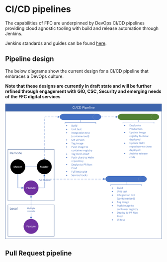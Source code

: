 # CI/CD pipelines
The capabilities of FFC are underpinned by DevOps CI/CD pipelines providing cloud agnostic tooling with build and release automation through Jenkins.

Jenkins standards and guides can be found [here](jenkins.md).

## Pipeline design
The below diagrams show the current design for a CI/CD pipeline that embraces a DevOps culture.

**Note that these designs are currently in draft state and will be further refined through engagement with GIO, CSC, Security and emerging needs of the FFC digital services**

![CI/CD pipeline](/docs/images/cicd.png)

## Pull Request pipeline

